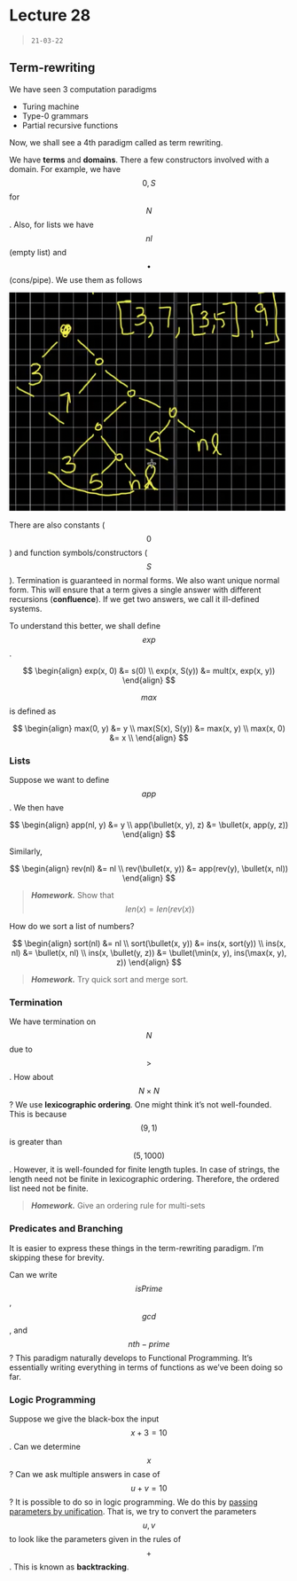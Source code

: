 # Lecture 28

> `21-03-22`

## Term-rewriting

We have seen 3 computation paradigms

- Turing machine
- Type-0 grammars
- Partial recursive functions

Now, we shall see a 4th paradigm called as term rewriting.

We have **terms** and **domains**. There a few constructors involved with a domain. For example, we have $$0, S$$ for $$N$$. Also, for lists we have $$nl$$ (empty list) and $$\bullet$$ (cons/pipe). We use them as follows

![image-20220330010921594](/assets/img/Automata/image-20220330010921594.png)

There are also constants ($$0$$) and function symbols/constructors ($$S$$). Termination is guaranteed in normal forms. We also want unique normal form. This will ensure that a term gives a single answer with different recursions (**confluence**). If we get two answers, we call it ill-defined systems.

To understand this better, we shall define $$exp$$.


$$
\begin{align}
exp(x, 0) &= s(0) \\
exp(x, S(y)) &= mult(x, exp(x, y))
\end{align}
$$


$$max$$ is defined as 


$$
\begin{align}
max(0, y) &= y \\
max(S(x), S(y)) &= max(x, y) \\
max(x, 0) &= x \\
\end{align}
$$


### Lists

Suppose we want to define $$app$$. We then have 


$$
\begin{align}
app(nl, y) &= y \\
app(\bullet(x, y), z) &= \bullet(x, app(y, z))
\end{align}
$$


Similarly,


$$
\begin{align}
rev(nl) &= nl \\
rev(\bullet(x, y)) &= app(rev(y), \bullet(x, nl)) 
\end{align}
$$


> ***Homework.*** Show that $$len(x) = len(rev(x))$$

How do we sort a list of numbers?


$$
\begin{align}
sort(nl) &= nl \\
sort(\bullet(x, y)) &= ins(x, sort(y)) \\
ins(x, nl) &= \bullet(x, nl) \\
ins(x, \bullet(y, z)) &= \bullet(\min(x, y), ins(\max(x, y), z))
\end{align}
$$


> ***Homework.*** Try quick sort and merge sort.

### Termination

We have termination on $$N$$ due to $$>$$. How about $$N \times N$$? We use **lexicographic ordering**. One might think it’s not well-founded. This is because $$(9, 1)$$ is greater than $$(5, 1000)$$. However, it is well-founded for finite length tuples. In case of strings, the length need not be finite in lexicographic ordering. Therefore, the ordered list need not be finite. 

> ***Homework.*** Give an ordering rule for multi-sets

### Predicates and Branching

It is easier to express these things in the term-rewriting paradigm. I’m skipping these for brevity.

Can we write $$isPrime$$, $$gcd$$, and $$nth-prime$$? This paradigm naturally develops to Functional Programming. It’s essentially writing everything in terms of functions as we’ve been doing so far.

### Logic Programming

Suppose we give the black-box the input $$x + 3 = 10$$. Can we determine $$x$$? Can we ask multiple answers in case of $$u + v = 10$$? It is possible to do so in logic programming. We do this by <u>passing parameters by unification</u>. That is, we try to convert the parameters $$u, v$$ to look like the parameters given in the rules of $$+$$. This is known as **backtracking**.
